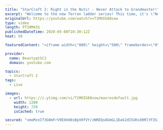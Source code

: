 ```yaml
---
title: "StarCraft 2: Right in the Nuts! - Never Attack to Grandmaster!"
excerpt: "Welcome to the new Terran ladder series! This time, it's \"Never Attack to Grandmaster!\" In this challenge, I play as Terran on the EU ladder, and in every game I'm not allowed to attack with any units except for using Ghosts. I'm allowed to make any army units for defending, as long as I don't attack"
originalUrl: https://youtube.com/watch?v=T1MOIG88sow
type: video
length: PT39M43S
publishedDateTime: 2020-05-08T10:30:12Z
heat: 50

featuredContent: "<iframe width=\"800\" height=\"500\" frameborder=\"0\" src=\"https://www.youtube.com/embed/T1MOIG88sow\" allow=\"accelerometer; autoplay; encrypted-media; gyroscope; picture-in-picture\" allowfullscreen></iframe>"

provider:
  name: BeastyqtSC2
  domain: youtube.com

topics:
  - StarCraft 2
tags:
  - Live

images:
  - url: https://i.ytimg.com/vi/T1MOIG88sow/maxresdefault.jpg
    width: 1280
    height: 720
    isCached: true

secured: "vmoMzeIf3G0mFrV9EXHd8sBpVHfVY/zNREQs8GmGL1Dak2dI5UKsO9RlYF3SivFXzh869IDTq0CxHqZqeCvM3md7bTTVl4zzc1utiPsR5EVHuEJHWvrAehlcSNbOBZ+LePbd1KTfv0X/AZ2duuGRK4LFAEOHFTMHpDdqKVOP+nbDJjeZuxp5lHlxg6BF79wLkXycKkj4spfWA1nyIh+VCen76zNOmkUKBd2SOYuMW7pl9EauDxM0u3IaUoulQFT4u3kXUUAnOhcoD/ab3s4ZgFIlpBL8YSU7/EHeN5nfUGGU6BXJCHDT4LfoVDsZM9UqonINhbXVxN2Oyb8XJHxRkUuKqY+T0vH3zWc8N84VI+i65HR6o2Ve+O4/aSY4rJ+7PfkOk7ZkmsQcGUmq2itHeizJvwEII7gFmTDjOn8b0+E=;3PFO8hbo1rDFJ8SqsKf/Gw=="
---
```


